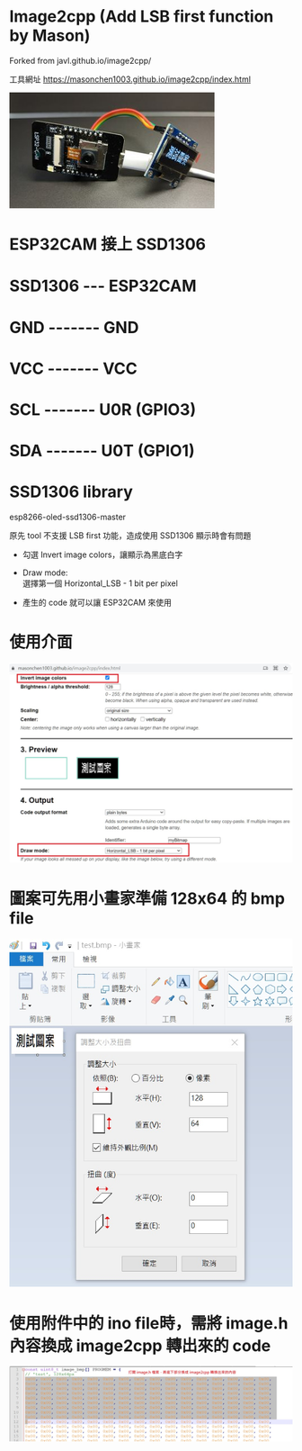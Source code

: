 # Image2cpp (Add LSB first function by Mason)

Forked from javl.github.io/image2cpp/ 

工具網址 https://masonchen1003.github.io/image2cpp/index.html

![image](esp32cam_oled.jpg)

# ESP32CAM 接上 SSD1306
# SSD1306    ---       ESP32CAM

# GND      -------    GND   

# VCC      -------    VCC

# SCL      -------    U0R (GPIO3)

# SDA      -------    U0T (GPIO1)

# SSD1306 library 
esp8266-oled-ssd1306-master


原先 tool 不支援 LSB first 功能，造成使用 SSD1306 顯示時會有問題

- 勾選 Invert image colors，讓顯示為黑底白字
- Draw mode:	
選擇第一個  Horizontal_LSB - 1 bit per pixel

- 產生的 code 就可以讓 ESP32CAM 來使用


# 使用介面
![image](image2cpp_control.jpg)




# 圖案可先用小畫家準備 128x64 的 bmp file 
![image](test_image.jpg)


# 使用附件中的 ino file時，需將 image.h 內容換成 image2cpp 轉出來的 code
![image](image_file.jpg)
